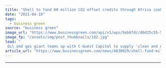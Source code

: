 ```yaml
---
title: "Shell to fund 60 million CO2 offset credits through Africa cookstoves rollout"
date: "2021-04-19"
tags: 
  - business green
source: "business green"
image_url: "https://www.businessgreen.com/api/v1/wps/9ab67dc/d6d25c55-527e-4292-9597-b0e2d159cdc4/3/royal-dutch-shell-185x114.jpg"
image_fp: "/assets/img/post_thumbnails/102.jpg"
lead: "
 Oil and gas giant teams up with C-Quest Capital to supply 'clean and efficient' cookstoves for 1.5 rural households, generating credits for the voluntary carbon market ..."
article_url: "https://www.businessgreen.com/news/4030029/shell-fund-million-co2-offset-credits-africa-cookstoves-rollout"
---
```


---
